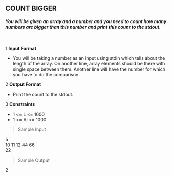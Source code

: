 ## COUNT BIGGER

#### _You will be given an array and a number and you need to count how many numbers are bigger than this number and print this count to the stdout._

<br>

1 __Input Format__
  * You will be taking a number as an input using stdin which tells about the length of the array. On another line, array 
   elements should be there with single space between them. Another line will have the number for which you have to do the 
   comparison.

2 __Output Format__
  * Print the count to the stdout.

3 __Constraints__
  * 1 <= L <= 1000
  * 1 <= Ai <= 1000

> Sample Input

 5<br>
 10 11 12 44 66<br>
 22

> Sample Output

2
